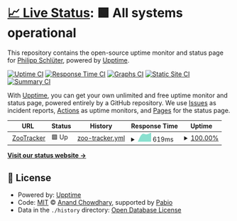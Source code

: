 # [📈 Live Status](https://roink.github.io/zootracker-upptime): <!--live status--> **🟩 All systems operational**

This repository contains the open-source uptime monitor and status page for [Philipp Schlüter](https://roink.github.io/zootracker-upptime), powered by [Upptime](https://github.com/upptime/upptime).

[![Uptime CI](https://github.com/roink/zootracker-upptime/workflows/Uptime%20CI/badge.svg)](https://github.com/roink/zootracker-upptime/actions?query=workflow%3A%22Uptime+CI%22)
[![Response Time CI](https://github.com/roink/zootracker-upptime/workflows/Response%20Time%20CI/badge.svg)](https://github.com/roink/zootracker-upptime/actions?query=workflow%3A%22Response+Time+CI%22)
[![Graphs CI](https://github.com/roink/zootracker-upptime/workflows/Graphs%20CI/badge.svg)](https://github.com/roink/zootracker-upptime/actions?query=workflow%3A%22Graphs+CI%22)
[![Static Site CI](https://github.com/roink/zootracker-upptime/workflows/Static%20Site%20CI/badge.svg)](https://github.com/roink/zootracker-upptime/actions?query=workflow%3A%22Static+Site+CI%22)
[![Summary CI](https://github.com/roink/zootracker-upptime/workflows/Summary%20CI/badge.svg)](https://github.com/roink/zootracker-upptime/actions?query=workflow%3A%22Summary+CI%22)

With [Upptime](https://upptime.js.org), you can get your own unlimited and free uptime monitor and status page, powered entirely by a GitHub repository. We use [Issues](https://github.com/roink/zootracker-upptime/issues) as incident reports, [Actions](https://github.com/roink/zootracker-upptime/actions) as uptime monitors, and [Pages](https://roink.github.io/zootracker-upptime) for the status page.

<!--start: status pages-->
<!-- This summary is generated by Upptime (https://github.com/upptime/upptime) -->
<!-- Do not edit this manually, your changes will be overwritten -->
<!-- prettier-ignore -->
| URL | Status | History | Response Time | Uptime |
| --- | ------ | ------- | ------------- | ------ |
| <img alt="" src="https://icons.duckduckgo.com/ip3/zootracker.app.ico" height="13"> [ZooTracker](https://zootracker.app) | 🟩 Up | [zoo-tracker.yml](https://github.com/roink/zootracker-upptime/commits/HEAD/history/zoo-tracker.yml) | <details><summary><img alt="Response time graph" src="./graphs/zoo-tracker/response-time-week.png" height="20"> 619ms</summary><br><a href="https://roink.github.io/zootracker-upptime/history/zoo-tracker"><img alt="Response time 619" src="https://img.shields.io/endpoint?url=https%3A%2F%2Fraw.githubusercontent.com%2Froink%2Fzootracker-upptime%2FHEAD%2Fapi%2Fzoo-tracker%2Fresponse-time.json"></a><br><a href="https://roink.github.io/zootracker-upptime/history/zoo-tracker"><img alt="24-hour response time 619" src="https://img.shields.io/endpoint?url=https%3A%2F%2Fraw.githubusercontent.com%2Froink%2Fzootracker-upptime%2FHEAD%2Fapi%2Fzoo-tracker%2Fresponse-time-day.json"></a><br><a href="https://roink.github.io/zootracker-upptime/history/zoo-tracker"><img alt="7-day response time 619" src="https://img.shields.io/endpoint?url=https%3A%2F%2Fraw.githubusercontent.com%2Froink%2Fzootracker-upptime%2FHEAD%2Fapi%2Fzoo-tracker%2Fresponse-time-week.json"></a><br><a href="https://roink.github.io/zootracker-upptime/history/zoo-tracker"><img alt="30-day response time 619" src="https://img.shields.io/endpoint?url=https%3A%2F%2Fraw.githubusercontent.com%2Froink%2Fzootracker-upptime%2FHEAD%2Fapi%2Fzoo-tracker%2Fresponse-time-month.json"></a><br><a href="https://roink.github.io/zootracker-upptime/history/zoo-tracker"><img alt="1-year response time 619" src="https://img.shields.io/endpoint?url=https%3A%2F%2Fraw.githubusercontent.com%2Froink%2Fzootracker-upptime%2FHEAD%2Fapi%2Fzoo-tracker%2Fresponse-time-year.json"></a></details> | <details><summary><a href="https://roink.github.io/zootracker-upptime/history/zoo-tracker">100.00%</a></summary><a href="https://roink.github.io/zootracker-upptime/history/zoo-tracker"><img alt="All-time uptime 100.00%" src="https://img.shields.io/endpoint?url=https%3A%2F%2Fraw.githubusercontent.com%2Froink%2Fzootracker-upptime%2FHEAD%2Fapi%2Fzoo-tracker%2Fuptime.json"></a><br><a href="https://roink.github.io/zootracker-upptime/history/zoo-tracker"><img alt="24-hour uptime 100.00%" src="https://img.shields.io/endpoint?url=https%3A%2F%2Fraw.githubusercontent.com%2Froink%2Fzootracker-upptime%2FHEAD%2Fapi%2Fzoo-tracker%2Fuptime-day.json"></a><br><a href="https://roink.github.io/zootracker-upptime/history/zoo-tracker"><img alt="7-day uptime 100.00%" src="https://img.shields.io/endpoint?url=https%3A%2F%2Fraw.githubusercontent.com%2Froink%2Fzootracker-upptime%2FHEAD%2Fapi%2Fzoo-tracker%2Fuptime-week.json"></a><br><a href="https://roink.github.io/zootracker-upptime/history/zoo-tracker"><img alt="30-day uptime 100.00%" src="https://img.shields.io/endpoint?url=https%3A%2F%2Fraw.githubusercontent.com%2Froink%2Fzootracker-upptime%2FHEAD%2Fapi%2Fzoo-tracker%2Fuptime-month.json"></a><br><a href="https://roink.github.io/zootracker-upptime/history/zoo-tracker"><img alt="1-year uptime 100.00%" src="https://img.shields.io/endpoint?url=https%3A%2F%2Fraw.githubusercontent.com%2Froink%2Fzootracker-upptime%2FHEAD%2Fapi%2Fzoo-tracker%2Fuptime-year.json"></a></details>

<!--end: status pages-->

[**Visit our status website →**](https://roink.github.io/zootracker-upptime)

## 📄 License

- Powered by: [Upptime](https://github.com/upptime/upptime)
- Code: [MIT](./LICENSE) © [Anand Chowdhary](https://anandchowdhary.com), supported by [Pabio](https://pabio.com)
- Data in the `./history` directory: [Open Database License](https://opendatacommons.org/licenses/odbl/1-0/)
